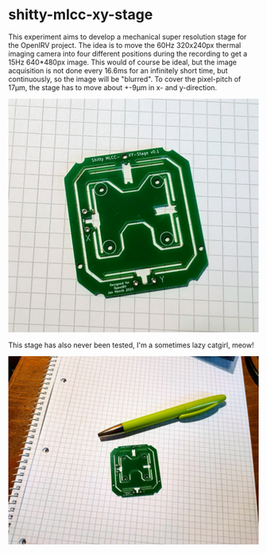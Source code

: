 # shitty-mlcc-xy-stage

This experiment aims to develop a mechanical super resolution stage for the OpenIRV project. The idea is to move the 60Hz 320x240px thermal imaging camera into four different positions during the recording to get a 15Hz 640*480px image. This would of course be ideal, but the image acquisition is not done every 16.6ms for an infinitely short time, but continuously, so the image will be "blurred". To cover the pixel-pitch of 17µm, the stage has to move about +-9µm in x- and y-direction.

![image 1](images/1.jpeg)

This stage has also never been tested, I'm a sometimes lazy catgirl, meow!

![image 2](images/2.jpeg)
